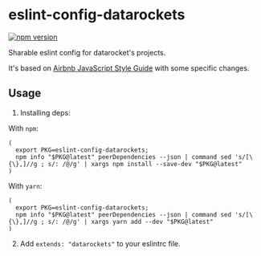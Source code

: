 # eslint-config-datarockets

[![npm version](https://img.shields.io/npm/v/eslint-config-datarockets.svg?style=flat-square)](https://www.npmjs.com/package/eslint-config-datarockets)

Sharable eslint config for datarocket's projects.

It's based on [Airbnb JavaScript Style Guide](https://github.com/airbnb/javascript) with some specific changes.

## Usage

1. Installing deps:

  With `npm`:

  ```
  (
    export PKG=eslint-config-datarockets;
    npm info "$PKG@latest" peerDependencies --json | command sed 's/[\{\},]//g ; s/: /@/g' | xargs npm install --save-dev "$PKG@latest"
  )
  ```

  With `yarn`:

  ```
  (
    export PKG=eslint-config-datarockets;
    npm info "$PKG@latest" peerDependencies --json | command sed 's/[\{\},]//g ; s/: /@/g' | xargs yarn add --dev "$PKG@latest"
  )
  ```

2. Add `extends: "datarockets"` to your eslintrc file.

